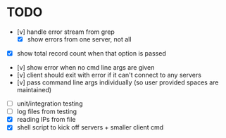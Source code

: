 # TODO
* [v] handle error stream from grep
    * [x] show errors from one server, not all
* [x] show total record count when that option is passed
* [v] show error when no cmd line args are given
* [v] client should exit with error if it can't connect to any servers
* [v] pass command line args individually (so user provided spaces are maintained)
* [ ] unit/integration testing
* [ ] log files from testing
* [x] reading IPs from file
* [x] shell script to kick off servers + smaller client cmd
